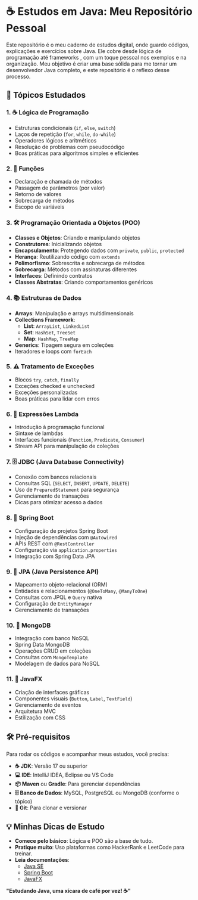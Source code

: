# ☕ Estudos em Java: Meu Repositório Pessoal
Este repositório é o meu caderno de estudos digital, onde guardo códigos, explicações e exercícios sobre Java. Ele cobre desde lógica de programação até frameworks , com um toque pessoal nos exemplos e na organização. Meu objetivo é criar uma base sólida para me tornar um desenvolvedor Java completo, e este repositório é o reflexo desse processo.

## 🚀 Tópicos Estudados

### 1. **☕ Lógica de Programação**
- Estruturas condicionais (`if`, `else`, `switch`)
- Laços de repetição (`for`, `while`, `do-while`)
- Operadores lógicos e aritméticos
- Resolução de problemas com pseudocódigo
- Boas práticas para algoritmos simples e eficientes

### 2. **🔧 Funções**
- Declaração e chamada de métodos
- Passagem de parâmetros (por valor)
- Retorno de valores
- Sobrecarga de métodos
- Escopo de variáveis

### 3. **🛠️ Programação Orientada a Objetos (POO)**
- **Classes e Objetos**: Criando e manipulando objetos
- **Construtores**: Inicializando objetos
- **Encapsulamento**: Protegendo dados com `private`, `public`, `protected`
- **Herança**: Reutilizando código com `extends`
- **Polimorfismo**: Sobrescrita e sobrecarga de métodos
- **Sobrecarga**: Métodos com assinaturas diferentes
- **Interfaces**: Definindo contratos
- **Classes Abstratas**: Criando comportamentos genéricos

### 4. **📚 Estruturas de Dados**
- **Arrays**: Manipulação e arrays multidimensionais
- **Collections Framework**:
  - **List**: `ArrayList`, `LinkedList`
  - **Set**: `HashSet`, `TreeSet`
  - **Map**: `HashMap`, `TreeMap`
- **Generics**: Tipagem segura em coleções
- Iteradores e loops com `forEach`

### 5. **⚠️ Tratamento de Exceções**
- Blocos `try`, `catch`, `finally`
- Exceções checked e unchecked
- Exceções personalizadas
- Boas práticas para lidar com erros

### 6. **🚀 Expressões Lambda**
- Introdução à programação funcional
- Sintaxe de lambdas
- Interfaces funcionais (`Function`, `Predicate`, `Consumer`)
- Stream API para manipulação de coleções

### 7. **🗄️ JDBC (Java Database Connectivity)**
- Conexão com bancos relacionais
- Consultas SQL (`SELECT`, `INSERT`, `UPDATE`, `DELETE`)
- Uso de `PreparedStatement` para segurança
- Gerenciamento de transações
- Dicas para otimizar acesso a dados

### 8. **🌱 Spring Boot**
- Configuração de projetos Spring Boot
- Injeção de dependências com `@Autowired`
- APIs REST com `@RestController`
- Configuração via `application.properties`
- Integração com Spring Data JPA

### 9. **🔗 JPA (Java Persistence API)**
- Mapeamento objeto-relacional (ORM)
- Entidades e relacionamentos (`@OneToMany`, `@ManyToOne`)
- Consultas com JPQL e `Query` nativa
- Configuração de `EntityManager`
- Gerenciamento de transações

### 10. **🍃 MongoDB**
- Integração com banco NoSQL
- Spring Data MongoDB
- Operações CRUD em coleções
- Consultas com `MongoTemplate`
- Modelagem de dados para NoSQL

### 11. **🎨 JavaFX**
- Criação de interfaces gráficas
- Componentes visuais (`Button`, `Label`, `TextField`)
- Gerenciamento de eventos
- Arquitetura MVC
- Estilização com CSS

## 🛠️ Pré-requisitos
Para rodar os códigos e acompanhar meus estudos, você precisa:
- **☕ JDK**: Versão 17 ou superior
- **💻 IDE**: IntelliJ IDEA, Eclipse ou VS Code
- **📦 Maven** ou **Gradle**: Para gerenciar dependências
- **🗄️ Banco de Dados**: MySQL, PostgreSQL ou MongoDB (conforme o tópico)
- **📜 Git**: Para clonar e versionar

## 💡 Minhas Dicas de Estudo
- **Comece pelo básico**: Lógica e POO são a base de tudo.
- **Pratique muito**: Uso plataformas como HackerRank e LeetCode para treinar.
- **Leia documentações**:
  - [Java SE](https://docs.oracle.com/en/java/javase/)
  - [Spring Boot](https://spring.io/projects/spring-boot)
  - [JavaFX](https://openjfx.io/)


**"Estudando Java, uma xícara de café por vez! ☕"**